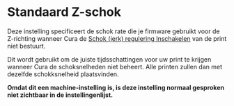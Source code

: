 Standaard Z-schok
====
Deze instelling specificeert de schok rate die je firmware gebruikt voor de Z-richting wanneer Cura de [Schok (jerk) regulering Inschakelen](../speed/jerk_enabled.md) van de print niet bestuurt.

Dit wordt gebruikt om de juiste tijdsschattingen voor uw print te krijgen wanneer Cura de schoksnelheden niet beheert. Alle printen zullen dan met dezelfde schokksnelheid plaatsvinden.

**Omdat dit een machine-instelling is, is deze instelling normaal gesproken niet zichtbaar in de instellingenlijst.**